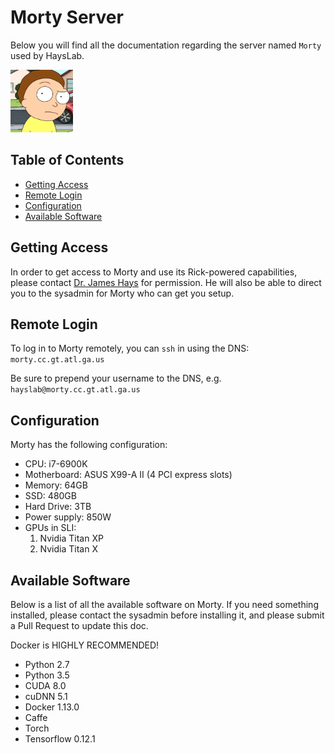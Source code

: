 # Morty Server

Below you will find all the documentation regarding the server named `Morty` used by HaysLab.

<a href="https://en.wikipedia.org/wiki/Rick_and_Morty" target="_blank"><img src="https://github.com/HaysLab/all-the-docs/blob/master/images/Morty.png" width="100px" height="100px" /></a>

## Table of Contents
- [Getting Access](#getting-access)
- [Remote Login](#remote-login)
- [Configuration](#configuration)
- [Available Software](#available-software)

## Getting Access

In order to get access to Morty and use its Rick-powered capabilities, please contact [Dr. James Hays](http://www.cc.gatech.edu/~hays/) for permission. He will also be able to direct you to the sysadmin for Morty who can get you setup.

## Remote Login

To log in to Morty remotely, you can `ssh` in using the DNS: `morty.cc.gt.atl.ga.us`

Be sure to prepend your username to the DNS, e.g. `hayslab@morty.cc.gt.atl.ga.us` 

## Configuration

Morty has the following configuration:

- CPU: i7-6900K
- Motherboard: ASUS X99-A II (4 PCI express slots)
- Memory: 64GB
- SSD: 480GB
- Hard Drive: 3TB
- Power supply: 850W
- GPUs in SLI:
  1. Nvidia Titan XP
  2. Nvidia Titan X

## Available Software

Below is a list of all the available software on Morty. If you need something installed, please contact the sysadmin before installing it, and please submit a Pull Request to update this doc.

Docker is HIGHLY RECOMMENDED!

- Python 2.7
- Python 3.5
- CUDA 8.0
- cuDNN 5.1
- Docker 1.13.0
- Caffe
- Torch
- Tensorflow 0.12.1
